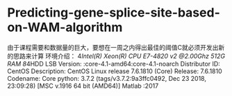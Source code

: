 # Predicting-gene-splice-site-based-on-WAM-algorithm
由于课程需要和数据量的巨大，要想在一周之内得出最佳的阈值C就必须开发出新的思路来计算
环境介绍：
4*Intel(R) Xeon(R) CPU E7-4820 v2 @2.00Ghz
512G RAM  8*4HDD
LSB Version:	:core-4.1-amd64:core-4.1-noarch
Distributor ID:	CentOS
Description:	CentOS Linux release 7.6.1810 (Core) 
Release:	7.6.1810
Codename:	Core
python: 3.7.2 (tags/v3.7.2:9a3ffc0492, Dec 23 2018, 23:09:28) [MSC v.1916 64 bit (AMD64)]
Matlab :2017
